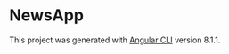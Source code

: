 # NewsApp

This project was generated with [Angular CLI](https://github.com/angular/angular-cli) version 8.1.1.

